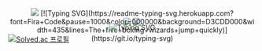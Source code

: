 <!--
**yunsuk990/yunsuk990** is a ✨ _special_ ✨ repository because its `README.md` (this file) appears on your GitHub profile.

Here are some ideas to get you started:

- 🔭 I’m currently working on ...
- 🌱 I’m currently learning ...
- 👯 I’m looking to collaborate on ...
- 🤔 I’m looking for help with ...
- 💬 Ask me about ...
- 📫 How to reach me: ...
- 😄 Pronouns: ...
- ⚡ Fun fact: ...
-->

<div style="position: relative; width: 100%; text-align: center;">
  <!-- 배경 캡슐 -->
  <img src="https://capsule-render.vercel.app/api?type=waving&color=7E77AD&height=200&section=header&text=Yunsuk&fontSize=70&fontAlign=80"/>
  
  <!-- 타이핑 효과 -->
  <div style="position: absolute; top: 55%; left: 50%; transform: translate(-50%, -50%);">
    <img src="https://readme-typing-svg.demolab.com?font=Fira+Code&pause=1000&color=FFFFFF&width=435&lines=Hi+I'm+Software+Developer" alt="Typing SVG"/>
  </div>
  [![Typing SVG](https://readme-typing-svg.herokuapp.com?font=Fira+Code&pause=1000&color=000000&background=D3CDD000&width=435&lines=The+five+boxing+wizards+jump+quickly)](https://git.io/typing-svg)
</div>
<div align="center" style="margin-top: -50px;">
  <img src="https://github-readme-stats.vercel.app/api/top-langs/?username=yunsuk990&layout=compact&bg_color=00000000&theme=transparent"/>
  <img src="https://github-readme-stats.vercel.app/api?username=yunsuk990&show_icons=true&bg_color=00000000&theme=transparent"/>
</div>

[![Solved.ac
프로필](http://mazassumnida.wtf/api/generate_badge?boj=yunsuk990)](https://solved.ac/yunsuk990)
